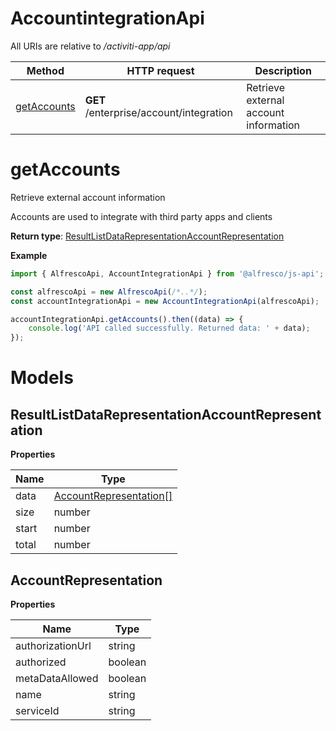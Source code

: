 # AccountintegrationApi

All URIs are relative to */activiti-app/api*

| Method                      | HTTP request                            | Description                           |
|-----------------------------|-----------------------------------------|---------------------------------------|
| [getAccounts](#getAccounts) | **GET** /enterprise/account/integration | Retrieve external account information |

# **getAccounts**

Retrieve external account information

Accounts are used to integrate with third party apps and clients

**Return type**: [ResultListDataRepresentationAccountRepresentation](#ResultListDataRepresentationAccountRepresentation)

**Example**

```javascript
import { AlfrescoApi, AccountIntegrationApi } from '@alfresco/js-api';

const alfrescoApi = new AlfrescoApi(/*..*/);
const accountIntegrationApi = new AccountIntegrationApi(alfrescoApi);

accountIntegrationApi.getAccounts().then((data) => {
    console.log('API called successfully. Returned data: ' + data);
});
```

# Models

## ResultListDataRepresentationAccountRepresentation

**Properties**

| Name  | Type                                              |
|-------|---------------------------------------------------|
| data  | [AccountRepresentation[]](#AccountRepresentation) |
| size  | number                                            |
| start | number                                            |
| total | number                                            |


## AccountRepresentation

**Properties**

| Name             | Type    |
|------------------|---------|
| authorizationUrl | string  |
| authorized       | boolean |
| metaDataAllowed  | boolean |
| name             | string  |
| serviceId        | string  |


